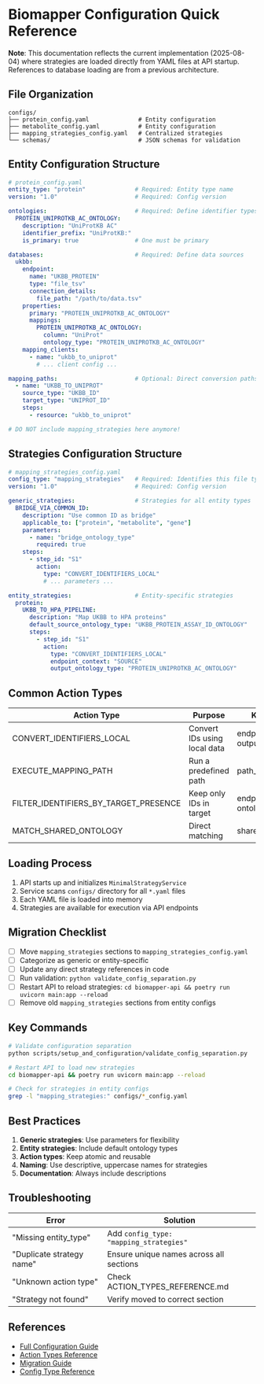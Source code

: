 # Biomapper Configuration Quick Reference

**Note**: This documentation reflects the current implementation (2025-08-04) where strategies are loaded directly from YAML files at API startup. References to database loading are from a previous architecture.

## File Organization

```
configs/
├── protein_config.yaml              # Entity configuration
├── metabolite_config.yaml           # Entity configuration
├── mapping_strategies_config.yaml   # Centralized strategies
└── schemas/                         # JSON schemas for validation
```

## Entity Configuration Structure

```yaml
# protein_config.yaml
entity_type: "protein"              # Required: Entity type name
version: "1.0"                      # Required: Config version

ontologies:                         # Required: Define identifier types
  PROTEIN_UNIPROTKB_AC_ONTOLOGY:
    description: "UniProtKB AC"
    identifier_prefix: "UniProtKB:"
    is_primary: true                # One must be primary

databases:                          # Required: Define data sources
  ukbb:
    endpoint:
      name: "UKBB_PROTEIN"
      type: "file_tsv"
      connection_details:
        file_path: "/path/to/data.tsv"
    properties:
      primary: "PROTEIN_UNIPROTKB_AC_ONTOLOGY"
      mappings:
        PROTEIN_UNIPROTKB_AC_ONTOLOGY:
          column: "UniProt"
          ontology_type: "PROTEIN_UNIPROTKB_AC_ONTOLOGY"
    mapping_clients:
      - name: "ukbb_to_uniprot"
        # ... client config ...

mapping_paths:                      # Optional: Direct conversion paths
  - name: "UKBB_TO_UNIPROT"
    source_type: "UKBB_ID"
    target_type: "UNIPROT_ID"
    steps:
      - resource: "ukbb_to_uniprot"

# DO NOT include mapping_strategies here anymore!
```

## Strategies Configuration Structure

```yaml
# mapping_strategies_config.yaml
config_type: "mapping_strategies"   # Required: Identifies this file type
version: "1.0"                      # Required: Config version

generic_strategies:                 # Strategies for all entity types
  BRIDGE_VIA_COMMON_ID:
    description: "Use common ID as bridge"
    applicable_to: ["protein", "metabolite", "gene"]
    parameters:
      - name: "bridge_ontology_type"
        required: true
    steps:
      - step_id: "S1"
        action:
          type: "CONVERT_IDENTIFIERS_LOCAL"
          # ... parameters ...

entity_strategies:                  # Entity-specific strategies
  protein:
    UKBB_TO_HPA_PIPELINE:
      description: "Map UKBB to HPA proteins"
      default_source_ontology_type: "UKBB_PROTEIN_ASSAY_ID_ONTOLOGY"
      steps:
        - step_id: "S1"
          action:
            type: "CONVERT_IDENTIFIERS_LOCAL"
            endpoint_context: "SOURCE"
            output_ontology_type: "PROTEIN_UNIPROTKB_AC_ONTOLOGY"
```

## Common Action Types

| Action Type | Purpose | Key Parameters |
|------------|---------|----------------|
| CONVERT_IDENTIFIERS_LOCAL | Convert IDs using local data | endpoint_context, output_ontology_type |
| EXECUTE_MAPPING_PATH | Run a predefined path | path_name |
| FILTER_IDENTIFIERS_BY_TARGET_PRESENCE | Keep only IDs in target | endpoint_context, ontology_type_to_match |
| MATCH_SHARED_ONTOLOGY | Direct matching | shared_ontology_type |

## Loading Process

1. API starts up and initializes `MinimalStrategyService`
2. Service scans `configs/` directory for all `*.yaml` files
3. Each YAML file is loaded into memory
4. Strategies are available for execution via API endpoints

## Migration Checklist

- [ ] Move `mapping_strategies` sections to `mapping_strategies_config.yaml`
- [ ] Categorize as generic or entity-specific
- [ ] Update any direct strategy references in code
- [ ] Run validation: `python validate_config_separation.py`
- [ ] Restart API to reload strategies: `cd biomapper-api && poetry run uvicorn main:app --reload`
- [ ] Remove old `mapping_strategies` sections from entity configs

## Key Commands

```bash
# Validate configuration separation
python scripts/setup_and_configuration/validate_config_separation.py

# Restart API to load new strategies
cd biomapper-api && poetry run uvicorn main:app --reload

# Check for strategies in entity configs
grep -l "mapping_strategies:" configs/*_config.yaml
```

## Best Practices

1. **Generic strategies**: Use parameters for flexibility
2. **Entity strategies**: Include default ontology types
3. **Action types**: Keep atomic and reusable
4. **Naming**: Use descriptive, uppercase names for strategies
5. **Documentation**: Always include descriptions

## Troubleshooting

| Error | Solution |
|-------|----------|
| "Missing entity_type" | Add `config_type: "mapping_strategies"` |
| "Duplicate strategy name" | Ensure unique names across all sections |
| "Unknown action type" | Check ACTION_TYPES_REFERENCE.md |
| "Strategy not found" | Verify moved to correct section |

## References

- [Full Configuration Guide](README.md)
- [Action Types Reference](/home/ubuntu/biomapper/docs/ACTION_TYPES_REFERENCE.md)
- [Migration Guide](/home/ubuntu/biomapper/docs/CONFIGURATION_MIGRATION_GUIDE.md)
- [Config Type Reference](/home/ubuntu/biomapper/docs/CONFIG_TYPE_FIELD_REFERENCE.md)